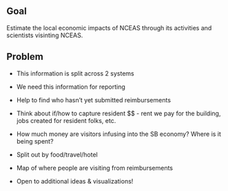 ## Goal

Estimate the local economic impacts of NCEAS through its activities and scientists visinting NCEAS.

## Problem

- This information is split across 2 systems
- We need this information for reporting
- Help to find who hasn’t yet submitted reimbursements

- Think about if/how to capture resident $$ - rent we pay for the building, jobs created for resident folks, etc. 
- How much money are visitors infusing into the SB economy? Where is it being spent?
- Split out by food/travel/hotel
- Map of where people are visiting from
reimbursements
- Open to additional ideas & visualizations!




